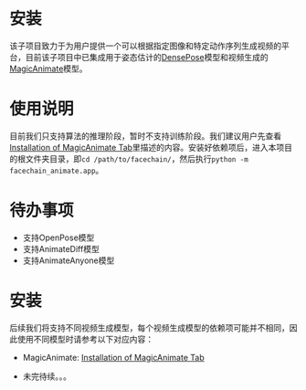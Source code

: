 
# 安装

该子项目致力于为用户提供一个可以根据指定图像和特定动作序列生成视频的平台，目前该子项目中已集成用于姿态估计的[DensePose](https://densepose.org/)模型和视频生成的[MagicAnimate](https://showlab.github.io/magicanimate/)模型。

# 使用说明

目前我们只支持算法的推理阶段，暂时不支持训练阶段。我们建议用户先查看[Installation of MagicAnimate Tab](./resources/MagicAnimate/installation_for_magic_animate.md)里描述的内容。安装好依赖项后，进入本项目的根文件夹目录，即`cd /path/to/facechain/`，然后执行`python -m facechain_animate.app`。


# 待办事项
- 支持OpenPose模型
- 支持AnimateDiff模型
- 支持AnimateAnyone模型


# 安装

后续我们将支持不同视频生成模型，每个视频生成模型的依赖项可能并不相同，因此使用不同模型时请参考以下对应内容：

- MagicAnimate: [Installation of MagicAnimate Tab](./resources/MagicAnimate/installation_for_magic_animate.md)

- 未完待续。。。


